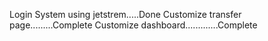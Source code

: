 Login System using jetstrem.....Done
Customize transfer page.........Complete
Customize dashboard.............Complete